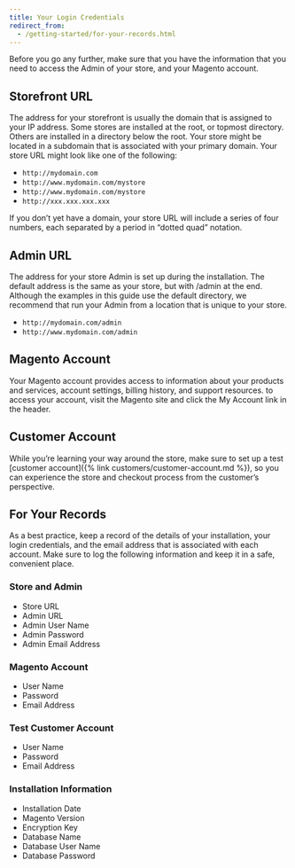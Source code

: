 ```yaml
---
title: Your Login Credentials
redirect_from:
  - /getting-started/for-your-records.html
---
```


Before you go any further, make sure that you have the information that you need to access the Admin of your store, and your Magento account.

## Storefront URL

The address for your storefront is usually the domain that is assigned to your IP address. Some stores are installed at the root, or topmost directory. Others are installed in a directory below the root. Your store might be located in a subdomain that is associated with your primary domain. Your store URL might look like one of the following:

- `http://mydomain.com`
- `http://www.mydomain.com/mystore`
- `http://www.mydomain.com/mystore`
- `http://xxx.xxx.xxx.xxx`

If you don’t yet have a domain, your store URL will include a series of four numbers, each separated by a period in “dotted quad” notation.

## Admin URL

The address for your store Admin is set up during the installation. The default address is the same as your store, but with /admin at the end. Although the examples in this guide use the default directory, we recommend that run your Admin from a location that is unique to your store.

- `http://mydomain.com/admin`
- `http://www.mydomain.com/admin`

## Magento Account

Your Magento account provides access to information about your products and services, account settings, billing history, and support resources. to access your account, visit the Magento site and click the My Account link in the header.

## Customer Account

While you’re learning your way around the store, make sure to set up a test [customer account]({% link customers/customer-account.md %}), so you can experience the store and checkout process from the customer’s perspective.

## For Your Records

As a best practice, keep a record of the details of your installation, your login credentials, and the email address that is associated with each account. Make sure to log the following information and keep it in a safe, convenient place.

### Store and Admin

- Store URL
- Admin URL
- Admin User Name
- Admin Password
- Admin Email Address

### Magento Account

- User Name
- Password
- Email Address

### Test Customer Account

- User Name
- Password
- Email Address

### Installation Information

- Installation Date
- Magento Version
- Encryption Key
- Database Name
- Database User Name
- Database Password
